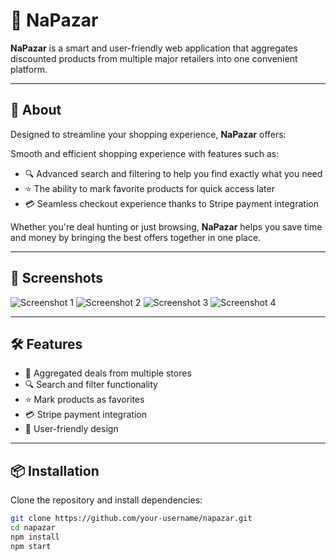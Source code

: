 # 🛒 NaPazar

**NaPazar** is a smart and user-friendly web application that aggregates discounted products from multiple major retailers into one convenient platform.

---

## 🚀 About

Designed to streamline your shopping experience, **NaPazar** offers:

Smooth and efficient shopping experience with features such as:
- 🔍 Advanced search and filtering to help you find exactly what you need  
- ⭐ The ability to mark favorite products for quick access later  
- 💳 Seamless checkout experience thanks to Stripe payment integration

Whether you're deal hunting or just browsing, **NaPazar** helps you save time and money by bringing the best offers together in one place.

---

## 📸 Screenshots

![Screenshot 1](https://github.com/user-attachments/assets/4636d1e7-0993-4ae3-a22a-58870bc67282)
![Screenshot 2](https://github.com/user-attachments/assets/bb5775bf-c86b-49db-9044-06a4be3dbb9a)
![Screenshot 3](https://github.com/user-attachments/assets/fd0131ff-c590-45e5-941f-bb9c28ece3a5)
![Screenshot 4](https://github.com/user-attachments/assets/c9e75864-6454-419d-95f2-4700f28bd5d3)

---

## 🛠️ Features

- 🔄 Aggregated deals from multiple stores
- 🔍 Search and filter functionality
- ⭐ Mark products as favorites
- 💳 Stripe payment integration
- 📱 User-friendly design

---

## 📦 Installation

Clone the repository and install dependencies:

```bash
git clone https://github.com/your-username/napazar.git
cd napazar
npm install
npm start
